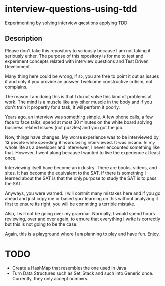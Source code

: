 # interview-questions-using-tdd

Experimenting by solving interview questions applying TDD

## Description

Please don't take this repository to seriously because I am not taking it seriously either.
The purpose of this repository is for me to test and experiment concepts related with 
interview questions and Test Driven Develoment.

Many thing here could be wrong, if so, you are free to point it out as issues if and 
only if you provide an answer. I welcome constructive critism, not complains.

The reason I am doing this is that I do not solve this kind of problems at work.
The mind is a muscle like any other muscle in the body and if you don't train it
propertly for a task, it will perform it poorly.

Years ago, an interview was something simple. A few phone calls, a few face to face talks,
spend at most 30 minutes on the white board solving business related issues (not puzzles) 
and you got the job.

Now, things have changes. My worse experience was to be interviewed by 12 people while spending 8 hours being interviewed. It was insane. In my whole life as a developer and interviewer, I never encounted something like that.
However, I went along because I wanted to live the experience at least once.

Interviewing itself have become an industry. There are books, videos, and sites.
It has become the equivalent to the SAT. If there is something I learned about the SAT is that the 
only purpose to study the SAT is to pass the SAT.

Anyways, you were warned. I will commit many mistakes here and if you go ahead and just 
copy me or based your learning on this without analyzing it first to ensure its right, 
you will be commiting a terrible mistake.

Also, I will not be going over my grammar. Normally, I would spend hours reviewing, over and over again,
to ensure that everything I write is correctly but this is not going to be the case.

Again, this is a playground where I am planning to play and have fun. Enjoy.

# TODO

* Create a HashMap that resembles the one used in Java
* Turn Data Structures such as Set, Stack and such into Generic once. Currently, they only accept numbers.
